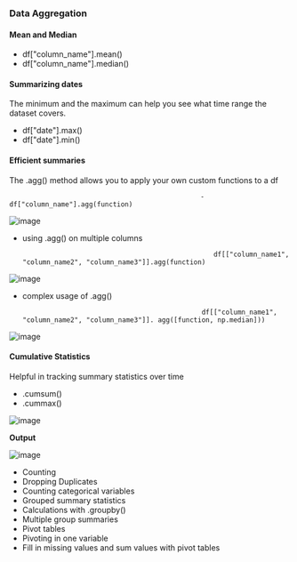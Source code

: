 ### Data Aggregation 

#### Mean and Median

- df["column_name"].mean()
- df["column_name"].median()

#### Summarizing dates
The minimum and the maximum can help you see what time range the dataset covers. 
- df["date"].max()
- df["date"].min()


#### Efficient summaries
The .agg() method allows you to apply your own custom functions to a df


                                                    - df["column_name"].agg(function)
                                                 
                                                 
                                                 
 ![image](https://user-images.githubusercontent.com/72341578/151697432-961de1ae-2e9b-4925-9691-1c41ff8a469f.png)
     
- using .agg() on multiple columns 
                  
                                                      df[["column_name1", "column_name2", "column_name3"]].agg(function)
                                                      
                                                      
                                                      
 ![image](https://user-images.githubusercontent.com/72341578/151698038-7d20d834-60c4-4834-966d-cb7a0916c2a1.png)
 
 
 - complex usage of .agg()
 
                                                    df[["column_name1", "column_name2", "column_name3"]]. agg([function, np.median]))
                                                    
                                                    
                                                    
  ![image](https://user-images.githubusercontent.com/72341578/151698174-d7e19767-0c9f-4a50-b5b7-bb9bcf438d93.png)


                                             
#### Cumulative Statistics 
Helpful in tracking summary statistics over time
- .cumsum()
- .cummax()

![image](https://user-images.githubusercontent.com/72341578/151698406-ead143d5-da9f-4dff-addd-3a1bc62b8535.png)


**Output** 

![image](https://user-images.githubusercontent.com/72341578/151698421-973d9ef3-7cfb-4ba3-ae3b-ed01bf922efa.png)


- Counting
- Dropping Duplicates
- Counting categorical variables
- Grouped summary statistics
- Calculations with .groupby()
- Multiple group summaries
- Pivot tables
- Pivoting in one variable
- Fill in missing values and sum values with pivot tables
